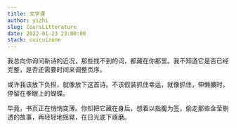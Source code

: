 ```yaml
---
title: 文学课
author: yizhi
slug: CoursLitterature
date: 2022-01-23 23:00:00
stack: cuicuizone
---
```


我总向你询问新诗的近况，那些找不到的词，都藏在你那里。我不知道它是否已经完整，是否还需要时间来调整页序。

或许我该放下负担，就像放下这首诗。不该假装抓住幸运，就像抓住，伸懒腰时，停留在拳眼上的蝴蝶。

毕竟，书页正在悄悄变薄。你却把它藏在身后，想着以指腹为签，偷走那些金莹剔透的故事，再轻轻地摇晃，在日光底下琢磨。
